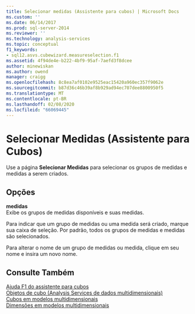 ```yaml
---
title: Selecionar medidas (Assistente para cubos) | Microsoft Docs
ms.custom: ''
ms.date: 06/14/2017
ms.prod: sql-server-2014
ms.reviewer: ''
ms.technology: analysis-services
ms.topic: conceptual
f1_keywords:
- sql12.asvs.cubewizard.measureselection.f1
ms.assetid: 4f94de4e-b222-4bf9-95af-7aefd3f8dcee
author: minewiskan
ms.author: owend
manager: craigg
ms.openlocfilehash: 8c8ea7af0102e9525eac15420a960ec357f9062e
ms.sourcegitcommit: b87d36c46b39af8b929ad94ec707dee8800950f5
ms.translationtype: MT
ms.contentlocale: pt-BR
ms.lasthandoff: 02/08/2020
ms.locfileid: "66069445"
---
```

# <a name="select-measures-cube-wizard"></a>Selecionar Medidas (Assistente para Cubos)
  Use a página **Selecionar Medidas** para selecionar os grupos de medidas e medidas a serem criados.  
  
## <a name="options"></a>Opções  
 **medidas**  
 Exibe os grupos de medidas disponíveis e suas medidas.  
  
 Para indicar que um grupo de medidas ou uma medida será criado, marque sua caixa de seleção. Por padrão, todos os grupos de medidas e medidas são selecionados.  
  
 Para alterar o nome de um grupo de medidas ou medida, clique em seu nome e insira um novo nome.  
  
## <a name="see-also"></a>Consulte Também  
 [Ajuda F1 do assistente para cubos](cube-wizard-f1-help.md)   
 [Objetos de cubo &#40;Analysis Services de dados multidimensionais&#41;](multidimensional-models-olap-logical-cube-objects/cube-objects-analysis-services-multidimensional-data.md)   
 [Cubos em modelos multidimensionais](multidimensional-models/cubes-in-multidimensional-models.md)   
 [Dimensões em modelos multidimensionais](multidimensional-models/dimensions-in-multidimensional-models.md)  
  
  
